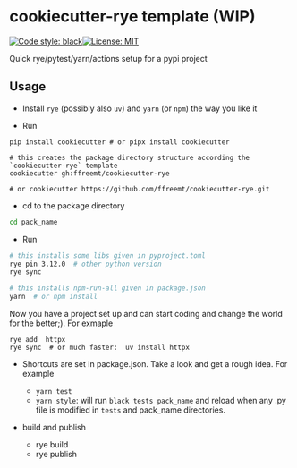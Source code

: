# cookiecutter-rye template (WIP)
[![Code style: black](https://img.shields.io/badge/code%20style-black-000000.svg)](https://github.com/psf/black)[![License: MIT](https://img.shields.io/badge/License-MIT-yellow.svg)](https://opensource.org/licenses/MIT)

Quick rye/pytest/yarn/actions setup for a pypi project

## Usage

* Install `rye` (possibly also `uv`) and `yarn` (or `npm`) the way you like it

* Run
```shell
pip install cookiecutter # or pipx install cookiecutter

# this creates the package directory structure according the `cookiecutter-rye` template
cookiecutter gh:ffreemt/cookiecutter-rye

# or cookiecutter https://github.com/ffreemt/cookiecutter-rye.git
```

* cd to the package directory
```bash
cd pack_name
```
* Run
```bash
# this installs some libs given in pyproject.toml
rye pin 3.12.0  # other python version
rye sync

# this installs npm-run-all given in package.json
yarn  # or npm install

```
Now you have a project set up and can start coding and change the world for the better;). For exmaple

```
rye add  httpx
rye sync  # or much faster:  uv install httpx 
```



* Shortcuts are set in package.json. Take a look and get a rough idea. For example
   * `yarn test`
   * `yarn style`: will run `black tests pack_name` and reload when any .py file is modified in `tests` and pack_name directories.

* build and publish
  * rye build
  * rye publish
